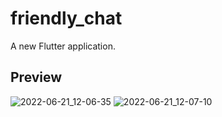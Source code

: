 # friendly_chat

A new Flutter application.

## Preview


![2022-06-21_12-06-35](https://user-images.githubusercontent.com/45571159/174762428-1ad11324-f47e-4b52-a565-c7bf79055365.png)
![2022-06-21_12-07-10](https://user-images.githubusercontent.com/45571159/174762442-25dbfda1-fc88-4074-9b3c-4199cbcd2ac7.png)
